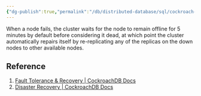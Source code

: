 ```yaml
---
{"dg-publish":true,"permalink":"/db/distributed-database/sql/cockroach-db/cockroach-db-fault-tolerance-and-disaster-recovery/"}
---
```


When a node fails, the cluster waits for the node to remain offline for 5 minutes by default before considering it dead, at which point the cluster automatically repairs itself by re-replicating any of the replicas on the down nodes to other available nodes.

## Reference

1. [Fault Tolerance & Recovery | CockroachDB Docs](https://www.cockroachlabs.com/docs/v22.1/demo-fault-tolerance-and-recovery)
2. [Disaster Recovery | CockroachDB Docs](https://www.cockroachlabs.com/docs/stable/disaster-recovery.html#data-failure)